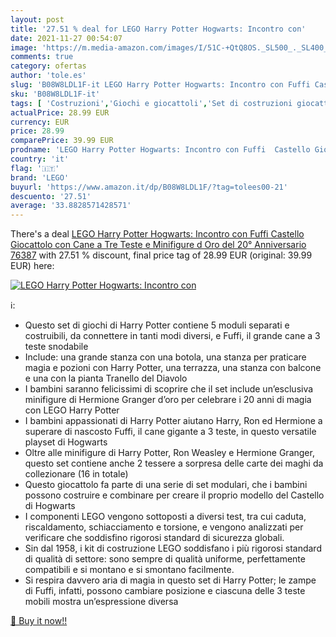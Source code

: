 ```yaml
---
layout: post
title: '27.51 % deal for LEGO Harry Potter Hogwarts: Incontro con'
date: 2021-11-27 00:54:07
image: 'https://m.media-amazon.com/images/I/51C-+QtQ8OS._SL500_._SL400_.jpg'
comments: true
category: ofertas
author: 'tole.es'
slug: 'B08W8LDL1F-it LEGO Harry Potter Hogwarts: Incontro con Fuffi Castello...'
sku: 'B08W8LDL1F-it'
tags: [ 'Costruzioni','Giochi e giocattoli','Set di costruzioni giocattolo','lego', ]
actualPrice: 28.99 EUR
currency: EUR
price: 28.99
comparePrice: 39.99 EUR
prodname: 'LEGO Harry Potter Hogwarts: Incontro con Fuffi  Castello Giocattolo con Cane a Tre Teste e Minifigure d Oro del 20° Anniversario  76387'
country: 'it'
flag: '🇮🇹'
brand: 'LEGO'
buyurl: 'https://www.amazon.it/dp/B08W8LDL1F/?tag=tolees00-21'
descuento: '27.51'
average: '33.8828571428571'
---
```


There's a deal [LEGO Harry Potter Hogwarts: Incontro con Fuffi  Castello Giocattolo con Cane a Tre Teste e Minifigure d Oro del 20° Anniversario  76387](https://www.amazon.it/dp/B08W8LDL1F/?tag=tolees00-21)  with  27.51 % discount, final price tag of  28.99 EUR (original: 39.99 EUR) here:

[![LEGO Harry Potter Hogwarts: Incontro con](https://m.media-amazon.com/images/I/51C-+QtQ8OS._SL500_._SL400_.jpg)](https://www.amazon.it/dp/B08W8LDL1F/?tag=tolees00-21)

ℹ️:

- Questo set di giochi di Harry Potter contiene 5 moduli separati e costruibili, da connettere in tanti modi diversi, e Fuffi, il grande cane a 3 teste snodabile
- Include: una grande stanza con una botola, una stanza per praticare magia e pozioni con Harry Potter, una terrazza, una stanza con balcone e una con la pianta Tranello del Diavolo
- I bambini saranno felicissimi di scoprire che il set include un’esclusiva minifigure di Hermione Granger d’oro per celebrare i 20 anni di magia con LEGO Harry Potter
- I bambini appassionati di Harry Potter aiutano Harry, Ron ed Hermione a superare di nascosto Fuffi, il cane gigante a 3 teste, in questo versatile playset di Hogwarts
- Oltre alle minifigure di Harry Potter, Ron Weasley e Hermione Granger, questo set contiene anche 2 tessere a sorpresa delle carte dei maghi da collezionare (16 in totale)
- Questo giocattolo fa parte di una serie di set modulari, che i bambini possono costruire e combinare per creare il proprio modello del Castello di Hogwarts
- I componenti LEGO vengono sottoposti a diversi test, tra cui caduta, riscaldamento, schiacciamento e torsione, e vengono analizzati per verificare che soddisfino rigorosi standard di sicurezza globali.
- Sin dal 1958, i kit di costruzione LEGO soddisfano i più rigorosi standard di qualità di settore: sono sempre di qualità uniforme, perfettamente compatibili e si montano e si smontano facilmente.
- Si respira davvero aria di magia in questo set di Harry Potter; le zampe di Fuffi, infatti, possono cambiare posizione e ciascuna delle 3 teste mobili mostra un’espressione diversa

[🛒 Buy it now!!](https://www.amazon.it/dp/B08W8LDL1F/?tag=tolees00-21)
